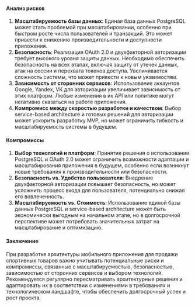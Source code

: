 #### Анализ рисков
1. **Масштабируемость базы данных**: Единая база данных PostgreSQL может стать проблемой при масштабировании, особенно при быстром росте числа пользователей и транзакций. Это может привести к снижению производительности и доступности приложения.
2. **Безопасность**: Реализация OAuth 2.0 и двухфакторной авторизации требует высокого уровня защиты данных. Необходимо обеспечить безопасность на всех этапах, включая защиту от утечек данных, атак на сессии и перехвата токенов доступа. Увеличивается сложность системы, что может привести к новым уязвимостям.
3. **Зависимость от сторонних сервисов**: Использование аккаунтов Google, Yandex, VK для авторизации увеличивает зависимость от этих платформ. Любые изменения в их API или политике могут негативно сказаться на работе приложения.
4. **Компромисс между скоростью разработки и качеством**: Выбор service-based architecture и готовых решений для авторизации может ускорить разработку MVP, но может ограничить гибкость и масштабируемость системы в будущем.

#### Компромиссы
1. **Выбор технологий и платформ**: Принятие решения о использовании PostgreSQL и OAuth 2.0 может ограничить возможности адаптации и масштабирования приложения в будущем, особенно если возникнут новые требования к производительности или безопасности.
2. **Безопасность vs. Удобство пользователя**: Внедрение двухфакторной авторизации повышает безопасность, но может усложнить процесс входа для пользователя, потенциально снижая его вовлеченность.
3. **Масштабируемость vs. Стоимость**: Использование единой базы данных PostgreSQL и service-based architecture может быть экономически выгодным на начальном этапе, но в долгосрочной перспективе может потребовать значительных затрат на масштабирование и оптимизацию.

#### Заключение
При разработке архитектуры мобильного приложения для продажи спортивных товаров важно учитывать потенциальные риски и компромиссы, связанные с масштабируемостью, безопасностью, зависимостью от сторонних сервисов и выбором технологий. Рекомендуется регулярно пересматривать архитектурные решения и адаптировать их в соответствии с изменениями в требованиях и технологическом ландшафте, чтобы обеспечить долгосрочный успех и рост проекта.
